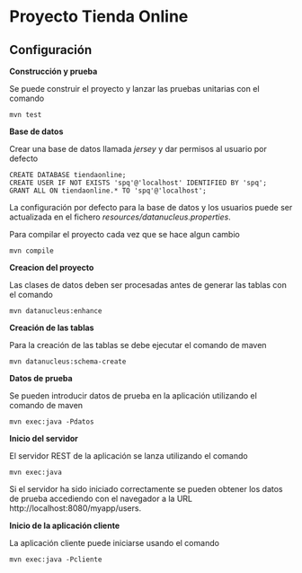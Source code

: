 Proyecto Tienda Online
===============================

Configuración
------------- 

**Construcción y prueba**

Se puede construir el proyecto y lanzar las pruebas unitarias con el comando

	mvn test

**Base de datos**

Crear una base de datos llamada *jersey* y dar permisos al usuario por defecto

    CREATE DATABASE tiendaonline;
    CREATE USER IF NOT EXISTS 'spq'@'localhost' IDENTIFIED BY 'spq';
    GRANT ALL ON tiendaonline.* TO 'spq'@'localhost';

La configuración por defecto para la base de datos y los usuarios puede ser actualizada en el fichero *resources/datanucleus.properties*.

Para compilar el proyecto cada vez que se hace algun cambio

    mvn compile 

**Creacion del proyecto**

Las clases de datos deben ser procesadas antes de generar las tablas con el comando

	mvn datanucleus:enhance
	
**Creación de las tablas**

Para la creación de las tablas se debe ejecutar el comando de maven

    mvn datanucleus:schema-create


**Datos de prueba**

Se pueden introducir datos de prueba en la aplicación utilizando el comando de maven

    mvn exec:java -Pdatos

**Inicio del servidor**

El servidor REST de la aplicación se lanza utilizando el comando

    mvn exec:java

Si el servidor ha sido iniciado correctamente se pueden obtener los datos de prueba accediendo con el navegador a la URL http://localhost:8080/myapp/users.


**Inicio de la aplicación cliente**

La aplicación cliente puede iniciarse usando el comando

    mvn exec:java -Pcliente